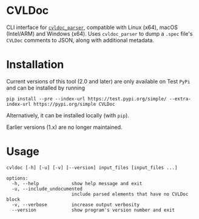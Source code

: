 # CVLDoc
CLI interface for [`cvldoc_parser`](https://github.com/Certora/cvldoc_parser), compatible with Linux (x64), macOS (Intel/ARM) and Windows (x64). Uses `cvldoc_parser` to dump a `.spec` file's `CVLDoc` comments to JSON, along with additional metadata.

# Installation
Current versions of this tool (2.0 and later) are only available on Test `PyPi` and can be installed by running

`pip install --pre --index-url https://test.pypi.org/simple/ --extra-index-url https://pypi.org/simple CVLDoc`

Alternatively, it can be installed locally (with `pip`).

Earlier versions (1.x) are no longer maintained.

# Usage

```
cvldoc [-h] [-u] [-v] [--version] input_files [input_files ...]

options:
  -h, --help            show help message and exit
  -u, --include_undocumented
                        include parsed elements that have no CVLDoc block
  -v, --verbose         increase output verbosity
  --version             show program's version number and exit
```

